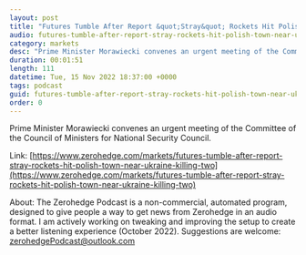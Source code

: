 ```yaml
---
layout: post
title: "Futures Tumble After Report &quot;Stray&quot; Rockets Hit Polish Town Near Ukraine, Killing Two"
audio: futures-tumble-after-report-stray-rockets-hit-polish-town-near-ukraine-killing-two-0
category: markets
desc: "Prime Minister Morawiecki convenes an urgent meeting of the Committee of the Council of Ministers for National Security Council. "
duration: 00:01:51
length: 111
datetime: Tue, 15 Nov 2022 18:37:00 +0000
tags: podcast
guid: futures-tumble-after-report-stray-rockets-hit-polish-town-near-ukraine-killing-two-0
order: 0
---
```

Prime Minister Morawiecki convenes an urgent meeting of the Committee of the Council of Ministers for National Security Council. 

Link: [https://www.zerohedge.com/markets/futures-tumble-after-report-stray-rockets-hit-polish-town-near-ukraine-killing-two](https://www.zerohedge.com/markets/futures-tumble-after-report-stray-rockets-hit-polish-town-near-ukraine-killing-two)

About: The Zerohedge Podcast is a non-commercial, automated program, designed to give people a way to get news from Zerohedge in an audio format.  I am actively working on tweaking and improving the setup to create a better listening experience (October 2022).  Suggestions are welcome: [zerohedgePodcast@outlook.com](mailto:zerohedgePodcast@outlook.com)